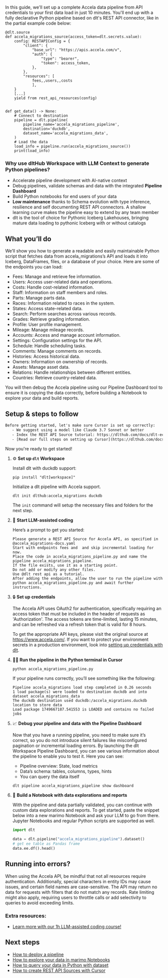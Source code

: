 In this guide, we'll set up a complete Accela data pipeline from API credentials to your first data load in just 10 minutes. You'll end up with a fully declarative Python pipeline based on dlt's REST API connector, like in the partial example code below:

```python-outcome
@dlt.source
def accela_migrations_source(access_token=dlt.secrets.value):
    config: RESTAPIConfig = {
        "client": {
            "base_url": "https://apis.accela.com/v",
            "auth": {
                "type": "bearer",
                "token": access_token,
            },
        },
        "resources": [
            fees,,users,,costs
            ],
    }
    [...]
    yield from rest_api_resources(config)


def get_data() -> None:
    # Connect to destination
    pipeline = dlt.pipeline(
        pipeline_name='accela_migrations_pipeline',
        destination='duckdb',
        dataset_name='accela_migrations_data', 
    )
    # Load the data
    load_info = pipeline.run(accela_migrations_source())
    print(load_info) 
```

### Why use dltHub Workspace with LLM Context to generate Python pipelines?

- Accelerate pipeline development with AI-native context
- Debug pipelines, validate schemas and data with the integrated **Pipeline Dashboard**
- Build Python notebooks for end users of your data
- **Low maintenance** thanks to Schema evolution with type inference, resilience and self documenting REST API connectors. A shallow learning curve makes the pipeline easy to extend by any team member
- dlt is the tool of choice for Pythonic Iceberg Lakehouses, bringing mature data loading to pythonic Iceberg with or without catalogs

## What you’ll do

We’ll show you how to generate a readable and easily maintainable Python script that fetches data from accela_migrations’s API and loads it into Iceberg, DataFrames, files, or a database of your choice. Here are some of the endpoints you can load:

- Fees: Manage and retrieve fee information.
- Users: Access user-related data and operations.
- Costs: Handle cost-related information.
- Staff: Information on staff members and roles.
- Parts: Manage parts data.
- Races: Information related to races in the system.
- States: Access state-related data.
- Search: Perform searches across various records.
- Grades: Retrieve grading information.
- Profile: User profile management.
- Mileage: Manage mileage records.
- Accounts: Access and manage account information.
- Settings: Configuration settings for the API.
- Schedule: Handle scheduling tasks.
- Comments: Manage comments on records.
- Histories: Access historical data.
- Owners: Information on ownership of records.
- Assets: Manage asset data.
- Relations: Handle relationships between different entities.
- Countries: Retrieve country-related data.

You will then debug the Accela pipeline using our Pipeline Dashboard tool to ensure it is copying the data correctly, before building a Notebook to explore your data and build reports.

## Setup & steps to follow

```default
Before getting started, let's make sure Cursor is set up correctly:
   - We suggest using a model like Claude 3.7 Sonnet or better
   - Index the REST API Source tutorial: https://dlthub.com/docs/dlt-ecosystem/verified-sources/rest_api/ and add it to context as **@dlt rest api**
   - [Read our full steps on setting up Cursor](https://dlthub.com/docs/dlt-ecosystem/llm-tooling/cursor-restapi#23-configuring-cursor-with-documentation)
```

Now you're ready to get started!

1. ⚙️ **Set up `dlt` Workspace**
    
    Install dlt with duckdb support:
    ```shell
    pip install "dlt[workspace]"
    ```

    Initialize a dlt pipeline with Accela support.
    ```shell
    dlt init dlthub:accela_migrations duckdb
    ```

    The `init` command will setup the necessary files and folders for the next step.
    
2. 🤠 **Start LLM-assisted coding**
    
    Here’s a prompt to get you started:
    
    ```prompt
    Please generate a REST API Source for Accela API, as specified in @accela_migrations-docs.yaml 
    Start with endpoints fees and  and skip incremental loading for now. 
    Place the code in accela_migrations_pipeline.py and name the pipeline accela_migrations_pipeline. 
    If the file exists, use it as a starting point. 
    Do not add or modify any other files. 
    Use @dlt rest api as a tutorial. 
    After adding the endpoints, allow the user to run the pipeline with python accela_migrations_pipeline.py and await further instructions.
    ```

    
3. 🔒 **Set up credentials** 
    
    The Accela API uses OAuth2 for authentication, specifically requiring an access token that must be included in the header of requests as 'Authorization'. The access tokens are time-limited, lasting 15 minutes, and can be refreshed via a refresh token that is valid for 8 hours.
    
    To get the appropriate API keys, please visit the original source at https://www.accela.com/.
    If you want to protect your environment secrets in a production environment, look into [setting up credentials with dlt](https://dlthub.com/docs/walkthroughs/add_credentials).
    
4. 🏃‍♀️ **Run the pipeline in the Python terminal in Cursor**
    
    ```shell
    python accela_migrations_pipeline.py
    ```
    
    If your pipeline runs correctly, you’ll see something like the following:
    
    ```shell
    Pipeline accela_migrations load step completed in 0.26 seconds
    1 load package(s) were loaded to destination duckdb and into dataset accela_migrations_data
    The duckdb destination used duckdb:/accela_migrations.duckdb location to store data
    Load package 1749667187.541553 is LOADED and contains no failed jobs
    ```
    
5. 📈 **Debug your pipeline and data with the Pipeline Dashboard**

    Now that you have a running pipeline, you need to make sure it’s correct, so you do not introduce silent failures like misconfigured pagination or incremental loading errors. By launching the dlt Workspace Pipeline Dashboard, you can see various information about the pipeline to enable you to test it. Here you can see:
    - Pipeline overview: State, load metrics
    - Data’s schema: tables, columns, types, hints
    - You can query the data itself
    
    ```shell
    dlt pipeline accela_migrations_pipeline show dashboard
    ```
    
6. 🐍 **Build a Notebook with data explorations and reports**

    With the pipeline and data partially validated, you can continue with custom data explorations and reports. To get started, paste the snippet below into a new marimo Notebook and ask your LLM to go from there. Jupyter Notebooks and regular Python scripts are supported as well.

    
    ```python
    import dlt

   data = dlt.pipeline("accela_migrations_pipeline").dataset()
   # get ee table as Pandas frame
   data.ee.df().head()
    ```

## Running into errors?

When using the Accela API, be mindful that not all resources require authentication. Additionally, special characters in entity IDs may cause issues, and certain field names are case-sensitive. The API may return no data for requests with filters that do not match any records. Rate limiting might also apply, requiring users to throttle calls or add selectivity to queries to avoid exceeding limits.

### Extra resources:

- [Learn more with our 1h LLM-assisted coding course!](https://www.youtube.com/watch?v=GGid70rnJuM)

## Next steps

- [How to deploy a pipeline](https://dlthub.com/docs/walkthroughs/deploy-a-pipeline)
- [How to explore your data in marimo Notebooks](https://dlthub.com/docs/general-usage/dataset-access/marimo)
- [How to query your data in Python with dataset](https://dlthub.com/docs/general-usage/dataset-access/dataset)
- [How to create REST API Sources with Cursor](https://dlthub.com/docs/dlt-ecosystem/llm-tooling/cursor-restapi)
